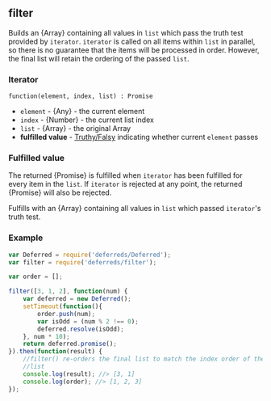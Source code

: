 ## filter

Builds an {Array} containing all values in `list` which pass the truth test
provided by `iterator`. `iterator` is called on all items within `list` in
parallel, so there is no guarantee that the items will be processed in order.
However, the final list will retain the ordering of the passed `list`.


### Iterator

`function(element, index, list) : Promise`

* `element` - {Any} - the current element
* `index` - {Number} - the current list index
* `list` - {Array} - the original Array
* **fulfilled value** -
  [Truthy/Falsy](http://www.sitepoint.com/javascript-truthy-falsy/) indicating
  whether current `element` passes


### Fulfilled value

The returned {Promise} is fulfilled when `iterator` has been fulfilled for
every item in the `list`. If `iterator` is rejected at any point, the returned
{Promise} will also be rejected.

Fulfills with an {Array} containing all values in `list` which passed
`iterator`'s truth test.


### Example

```js
var Deferred = require('deferreds/Deferred');
var filter = require('deferreds/filter');

var order = [];

filter([3, 1, 2], function(num) {
	var deferred = new Deferred();
	setTimeout(function(){
		order.push(num);
		var isOdd = (num % 2 !== 0);
		deferred.resolve(isOdd);
	}, num * 10);
	return deferred.promise();
}).then(function(result) {
	//filter() re-orders the final list to match the index order of the first
	//list
	console.log(result); //> [3, 1]
	console.log(order); //> [1, 2, 3]
});
```

